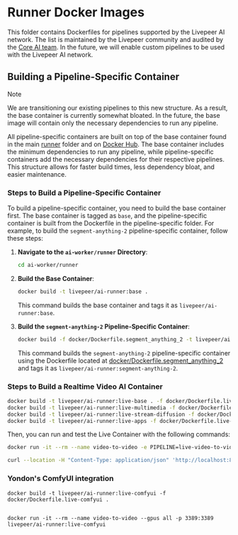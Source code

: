 # Runner Docker Images

This folder contains Dockerfiles for pipelines supported by the Livepeer AI network. The list is maintained by the Livepeer community and audited by the [Core AI team](https://explorer.livepeer.org/treasury/42084921863832634370966409987770520882792921083596034115019946998721416745190). In the future, we will enable custom pipelines to be used with the Livepeer AI network.

## Building a Pipeline-Specific Container

> [!NOTE]
> We are transitioning our existing pipelines to this new structure. As a result, the base container is currently somewhat bloated. In the future, the base image will contain only the necessary dependencies to run any pipeline.

All pipeline-specific containers are built on top of the base container found in the main [runner](../) folder and on [Docker Hub](https://hub.docker.com/r/livepeer/ai-runner). The base container includes the minimum dependencies to run any pipeline, while pipeline-specific containers add the necessary dependencies for their respective pipelines. This structure allows for faster build times, less dependency bloat, and easier maintenance.

### Steps to Build a Pipeline-Specific Container

To build a pipeline-specific container, you need to build the base container first. The base container is tagged as `base`, and the pipeline-specific container is built from the Dockerfile in the pipeline-specific folder. For example, to build the `segment-anything-2` pipeline-specific container, follow these steps:

1. **Navigate to the `ai-worker/runner` Directory**:

   ```bash
   cd ai-worker/runner
    ```

2. **Build the Base Container**:

   ```bash
   docker build -t livepeer/ai-runner:base .
   ```

   This command builds the base container and tags it as `livepeer/ai-runner:base`.

3. **Build the `segment-anything-2` Pipeline-Specific Container**:

   ```bash
   docker build -f docker/Dockerfile.segment_anything_2 -t livepeer/ai-runner:segment-anything-2 .
   ```

   This command builds the `segment-anything-2` pipeline-specific container using the Dockerfile located at [docker/Dockerfile.segment_anything_2](docker/Dockerfile.segment_anything_2) and tags it as `livepeer/ai-runner:segment-anything-2`.

### Steps to Build a Realtime Video AI Container

   ```bash
   docker build -t livepeer/ai-runner:live-base . -f docker/Dockerfile.live-base
   docker build -t livepeer/ai-runner:live-multimedia -f docker/Dockerfile.live-multimedia .
   docker build -t livepeer/ai-runner:live-stream-diffusion -f docker/Dockerfile.live-stream-diffusion .
   docker build -t livepeer/ai-runner:live-apps -f docker/Dockerfile.live-apps .
   ```

   Then, you can run and test the Live Container with the following commands:
   ```bash
   docker run -it --rm --name video-to-video -e PIPELINE=live-video-to-video -e MODEL_ID=KBlueLeaf/kohaku-v2.1 --gpus all -p 8000:8000 -v ./models:/models livepeer/ai-runner:live-apps

   curl --location -H "Content-Type: application/json" 'http://localhost:8000/live-video-to-video' -X POST -d '{"stream_url":"http://<url-to-trickle-pull>"}'
   ```

   ### Yondon's ComfyUI integration

   ```
   docker build -t livepeer/ai-runner:live-comfyui -f docker/Dockerfile.live-comfyui .


   docker run -it --rm --name video-to-video --gpus all -p 3389:3389 livepeer/ai-runner:live-comfyui
   ```